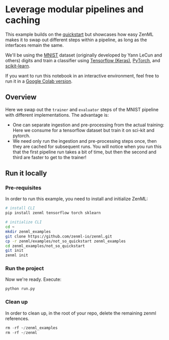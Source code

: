 # Leverage modular pipelines and caching
This example builds on the [quickstart](../quickstart) but showcases how easy ZenML makes it to swap out different steps within a pipeline, as long as the interfaces remain the same.

We'll be using the [MNIST](http://yann.lecun.com/exdb/mnist/) dataset (originally developed by Yann LeCun and others) digits and train a classifier using [Tensorflow (Keras)](https://www.tensorflow.org/), [PyTorch](https://pytorch.org/), and [scikit-learn](https://scikit-learn.org/).

If you want to run this notebook in an interactive environment, feel free to run it in a [Google Colab version](https://colab.research.google.com/github/zenml-io/zenml/blob/main/examples/not_so_quickstart/not_so_quickstart.ipynb).

## Overview
Here we swap out the `trainer` and `evaluator` steps of the MNIST pipeline with different implementations. The advantage is:

* One can separate ingestion and pre-processing from the actual training: Here we consume for a tensorflow dataset but train it on sci-kit and pytorch.
* We need only run the ingestion and pre-processing steps once, then they are cached for subsequent runs. You will notice when you run this that the first pipeline run takes a bit of time, but then the second and third are faster to get to the trainer!

## Run it locally

### Pre-requisites
In order to run this example, you need to install and initialize ZenML:

```bash
# install CLI
pip install zenml tensorflow torch sklearn

# initialize CLI
cd ~
mkdir zenml_examples
git clone https://github.com/zenml-io/zenml.git
cp -r zenml/examples/not_so_quickstart zenml_examples
cd zenml_examples/not_so_quickstart
git init
zenml init
```

### Run the project
Now we're ready. Execute:

```bash
python run.py
```

### Clean up
In order to clean up, in the root of your repo, delete the remaining zenml references.

```python
rm -rf ~/zenml_examples
rm -rf ~/zenml
```
